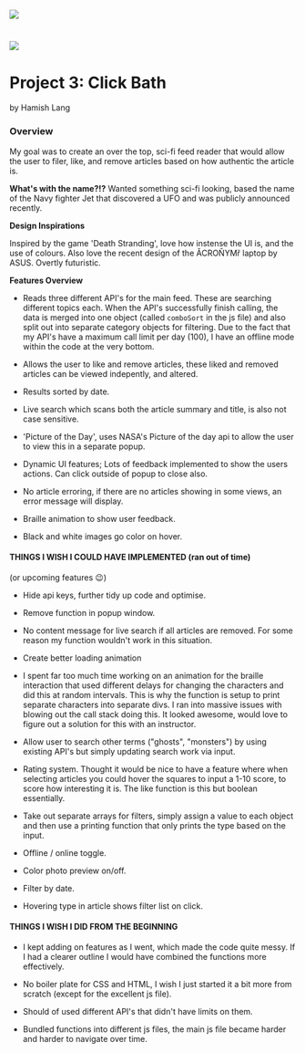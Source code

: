 # ![](https://d.newsweek.com/en/full/1760172/ufo.jpg) 
# ![](https://git.generalassemb.ly/hlang/jsr-202-projects/blob/master/unit2/unit2-%20HamishL/images/titleimage.png) 

# Project 3: Click Bath
by Hamish Lang

### Overview

My goal was to create an over the top, sci-fi feed reader that would allow the user to filer, like, and remove articles based on how authentic the article is. 

__What's with the name?!?__
Wanted something sci-fi looking, based the name of the Navy fighter Jet that discovered a UFO and was publicly announced recently. 

__Design Inspirations__


Inspired by the game 'Death Stranding', love how instense the UI is, and the use of colours. Also love the recent design of the 
ǍCROŇYMř laptop by ASUS. Overtly futuristic.


__Features Overview__

- Reads three different API's for the main feed. These are searching different topics each. When the API's successfully finish calling, the data is merged into one object (called `comboSort` in the js file) and also split out into separate category objects for filtering. Due to the fact that my API's have a maximum call limit per day (100), I have an offline mode within the code at the very bottom.

- Allows the user to like and remove articles, these liked and removed articles can be viewed indepently, and altered.

- Results sorted by date.

- Live search which scans both the article summary and title, is also not case sensitive. 

- 'Picture of the Day', uses NASA's Picture of the day api to allow the user to view this in a separate popup.

- Dynamic UI features; Lots of feedback implemented to show the users actions. Can click outside of popup to close also.

- No article erroring, if there are no articles showing in some views, an error message will display.

- Braille animation to show user feedback.

- Black and white images go color on hover.

#### THINGS I WISH I COULD HAVE IMPLEMENTED (ran out of time) 

(or upcoming features 😉)

- Hide api keys, further tidy up code and optimise.

- Remove function in popup window.

- No content message for live search if all articles are removed. For some reason my function wouldn't work in this situation.

- Create better loading animation

- I spent far too much time working on an animation for the braille interaction that used different delays for changing the characters and did this at random intervals. This is why the function is setup to print separate characters into separate divs. I ran into massive issues with blowing out the call stack doing this. It looked awesome, would love to figure out a solution for this with an instructor. 

- Allow user to search other terms ("ghosts", "monsters") by using existing API's but simply updating search work via input.

- Rating system. Thought it would be nice to have a feature where when selecting articles you could hover the squares to input a 1-10 score, to score how interesting it is. The like function is this but boolean essentially. 

- Take out separate arrays for filters, simply assign a value to each object and then use a printing function that only prints the type based on the input. 

- Offline / online toggle.

- Color photo preview on/off. 

- Filter by date.

- Hovering type in article shows filter list on click. 

#### THINGS I WISH I DID FROM THE BEGINNING

- I kept adding on features as I went, which made the code quite messy. If I had a clearer outline I would have combined the functions more effectively.

- No boiler plate for CSS and HTML, I wish I just started it a bit more from scratch (except for the excellent js file).

- Should of used different API's that didn't have limits on them.

- Bundled functions into different js files, the main js file became harder and harder to navigate over time. 



